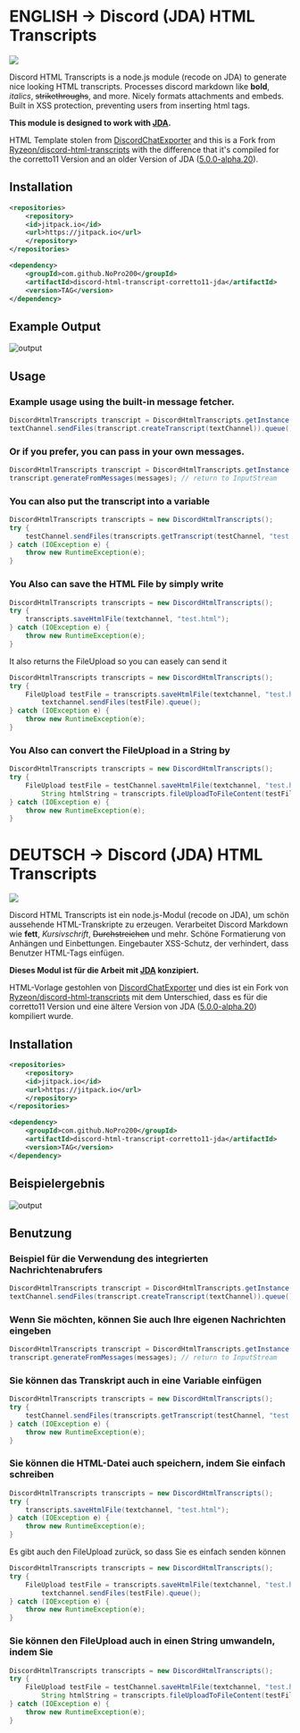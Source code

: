 # ENGLISH -> Discord (JDA) HTML Transcripts
[![](https://jitpack.io/v/NoPro200/discord-html-transcript-corretto11-jda.svg)](https://jitpack.io/#NoPro200/discord-html-transcript-corretto11-jda)

Discord HTML Transcripts is a node.js module (recode on JDA) to generate nice looking HTML transcripts. Processes discord markdown like **bold**, *italics*, ~~strikethroughs~~, and more. Nicely formats attachments and embeds. Built in XSS protection, preventing users from inserting html tags. 

**This module is designed to work with [JDA](https://github.com/DV8FromTheWorld/JDA).**

HTML Template stolen from [DiscordChatExporter](https://github.com/Tyrrrz/DiscordChatExporter) and this is a Fork from [Ryzeon/discord-html-transcripts](https://github.com/Ryzeon/discord-html-transcripts) with the difference that it's compiled for the corretto11 Version and an older Version of JDA ([5.0.0-alpha.20](https://mvnrepository.com/artifact/net.dv8tion/JDA/5.0.0-alpha.20)).

## Installation

```xml
<repositories>
    <repository>
	<id>jitpack.io</id>
	<url>https://jitpack.io</url>
    </repository>
</repositories>
```

```xml
<dependency>
    <groupId>com.github.NoPro200</groupId>
    <artifactId>discord-html-transcript-corretto11-jda</artifactId>
    <version>TAG</version>
</dependency>
```

## Example Output
![output](https://img.derock.dev/5f5q0a.png)

## Usage
### Example usage using the built-in message fetcher.
```java
DiscordHtmlTranscripts transcript = DiscordHtmlTranscripts.getInstance();
textChannel.sendFiles(transcript.createTranscript(textChannel)).queue()
```

### Or if you prefer, you can pass in your own messages.
```java
DiscordHtmlTranscripts transcript = DiscordHtmlTranscripts.getInstance();
transcript.generateFromMessages(messages); // return to InputStream
```

### You can also put the transcript into a variable
```java
DiscordHtmlTranscripts transcripts = new DiscordHtmlTranscripts();
try {
	testChannel.sendFiles(transcripts.getTranscript(testChannel, "test.html")).queue();
} catch (IOException e) {
	throw new RuntimeException(e);
}
```

### You Also can save the HTML File by simply write
```java
DiscordHtmlTranscripts transcripts = new DiscordHtmlTranscripts();
try {
	transcripts.saveHtmlFile(textchannel, "test.html");
} catch (IOException e) {
	throw new RuntimeException(e);
}
```
It also returns the FileUpload so you can easely can send it
```java
DiscordHtmlTranscripts transcripts = new DiscordHtmlTranscripts();
try {
	FileUpload testFile = transcripts.saveHtmlFile(textchannel, "test.html");
        textchannel.sendFiles(testFile).queue();
} catch (IOException e) {
	throw new RuntimeException(e);
}
```
### You Also can convert the FileUpload in a String by
```java
DiscordHtmlTranscripts transcripts = new DiscordHtmlTranscripts();
try {
	FileUpload testFile = testChannel.saveHtmlFile(textchannel, "test.html");
        String htmlString = transcripts.fileUploadToFileContent(testFile);
} catch (IOException e) {
	throw new RuntimeException(e);
}
```





# DEUTSCH -> Discord (JDA) HTML Transcripts
[![](https://jitpack.io/v/NoPro200/discord-html-transcript-corretto11-jda.svg)](https://jitpack.io/#NoPro200/discord-html-transcript-corretto11-jda)

Discord HTML Transcripts ist ein node.js-Modul (recode on JDA), um schön aussehende HTML-Transkripte zu erzeugen. Verarbeitet Discord Markdown wie **fett**, *Kursivschrift*, ~~Durchstreichen~~ und mehr. Schöne Formatierung von Anhängen und Einbettungen. Eingebauter XSS-Schutz, der verhindert, dass Benutzer HTML-Tags einfügen. 

**Dieses Modul ist für die Arbeit mit [JDA](https://github.com/DV8FromTheWorld/JDA) konzipiert.**

HTML-Vorlage gestohlen von [DiscordChatExporter](https://github.com/Tyrrrz/DiscordChatExporter) und dies ist ein Fork von [Ryzeon/discord-html-transcripts](https://github.com/Ryzeon/discord-html-transcripts) mit dem Unterschied, dass es für die corretto11 Version und eine ältere Version von JDA ([5.0.0-alpha.20](https://mvnrepository.com/artifact/net.dv8tion/JDA/5.0.0-alpha.20)) kompiliert wurde.

## Installation

```xml
<repositories>
    <repository>
	<id>jitpack.io</id>
	<url>https://jitpack.io</url>
    </repository>
</repositories>
```

```xml
<dependency>
    <groupId>com.github.NoPro200</groupId>
    <artifactId>discord-html-transcript-corretto11-jda</artifactId>
    <version>TAG</version>
</dependency>
```

## Beispielergebnis
![output](https://img.derock.dev/5f5q0a.png)

## Benutzung
### Beispiel für die Verwendung des integrierten Nachrichtenabrufers
```java
DiscordHtmlTranscripts transcript = DiscordHtmlTranscripts.getInstance();
textChannel.sendFiles(transcript.createTranscript(textChannel)).queue()
```

### Wenn Sie möchten, können Sie auch Ihre eigenen Nachrichten eingeben
```java
DiscordHtmlTranscripts transcript = DiscordHtmlTranscripts.getInstance();
transcript.generateFromMessages(messages); // return to InputStream
```

### Sie können das Transkript auch in eine Variable einfügen
```java
DiscordHtmlTranscripts transcripts = new DiscordHtmlTranscripts();
try {
	testChannel.sendFiles(transcripts.getTranscript(testChannel, "test.html")).queue();
} catch (IOException e) {
	throw new RuntimeException(e);
}
```

### Sie können die HTML-Datei auch speichern, indem Sie einfach schreiben
```java
DiscordHtmlTranscripts transcripts = new DiscordHtmlTranscripts();
try {
	transcripts.saveHtmlFile(textchannel, "test.html");
} catch (IOException e) {
	throw new RuntimeException(e);
}
```
Es gibt auch den FileUpload zurück, so dass Sie es einfach senden können
```java
DiscordHtmlTranscripts transcripts = new DiscordHtmlTranscripts();
try {
	FileUpload testFile = transcripts.saveHtmlFile(textchannel, "test.html");
        textchannel.sendFiles(testFile).queue();
} catch (IOException e) {
	throw new RuntimeException(e);
}
```
### Sie können den FileUpload auch in einen String umwandeln, indem Sie
```java
DiscordHtmlTranscripts transcripts = new DiscordHtmlTranscripts();
try {
	FileUpload testFile = testChannel.saveHtmlFile(textchannel, "test.html");
        String htmlString = transcripts.fileUploadToFileContent(testFile);
} catch (IOException e) {
	throw new RuntimeException(e);
}
```





